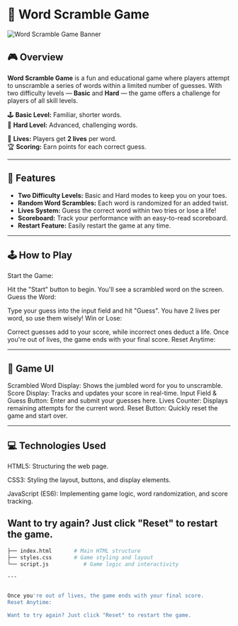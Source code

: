 # 🧩 Word Scramble Game

![Word Scramble Game Banner](https://user-images.githubusercontent.com/your-image.png)

## 🎮 Overview

**Word Scramble Game** is a fun and educational game where players attempt to unscramble a series of words within a limited number of guesses. With two difficulty levels — **Basic** and **Hard** — the game offers a challenge for players of all skill levels.

🕹️ **Basic Level:** Familiar, shorter words.  
🎯 **Hard Level:** Advanced, challenging words.

🔧 **Lives:** Players get **2 lives** per word.  
🏆 **Scoring:** Earn points for each correct guess.

---

## 🚀 Features

- **Two Difficulty Levels:** Basic and Hard modes to keep you on your toes.
- **Random Word Scrambles:** Each word is randomized for an added twist.
- **Lives System:** Guess the correct word within two tries or lose a life!
- **Scoreboard:** Track your performance with an easy-to-read scoreboard.
- **Restart Feature:** Easily restart the game at any time.

---

## 🕹️ How to Play
Start the Game:

Hit the "Start" button to begin. You'll see a scrambled word on the screen.
Guess the Word:

Type your guess into the input field and hit "Guess".
You have 2 lives per word, so use them wisely!
Win or Lose:

Correct guesses add to your score, while incorrect ones deduct a life.
Once you're out of lives, the game ends with your final score.
Reset Anytime:

---

## 🎨 Game UI

Scrambled Word Display: 
Shows the jumbled word for you to unscramble.
Score Display: 
Tracks and updates your score in real-time.
Input Field & Guess Button: 
Enter and submit your guesses here.
Lives Counter: 
Displays remaining attempts for the current word.
Reset Button: 
Quickly reset the game and start over.

---

## 💻 Technologies Used

HTML5: Structuring the web page.

CSS3: Styling the layout, buttons, and display elements.

JavaScript (ES6): Implementing game logic, word randomization, and score tracking.

Want to try again? Just click "Reset" to restart the game.
---

```bash
├── index.html       # Main HTML structure
├── styles.css       # Game styling and layout
└── script.js           # Game logic and interactivity

---


Once you're out of lives, the game ends with your final score.
Reset Anytime:

Want to try again? Just click "Reset" to restart the game.
